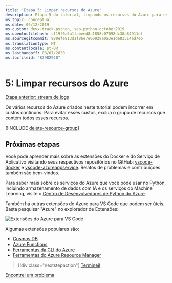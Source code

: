 ```yaml
---
title: 'Etapa 5: Limpar recursos do Azure'
description: Etapa 5 do tutorial, limpando os recursos do Azure para evitar incorrer em encargos contínuos.
ms.topic: conceptual
ms.date: 09/12/2019
ms.custom: devx-track-python, seo-python-october2019
ms.openlocfilehash: cf19f0a5a1fabeed8a1858c07098dc38a84911ef
ms.sourcegitcommit: 980efe813d1f86e7e00929a0a3e1de83514ad7eb
ms.translationtype: HT
ms.contentlocale: pt-BR
ms.lasthandoff: 08/07/2020
ms.locfileid: "87982920"
---
```

# <a name="5-clean-up-azure-resources"></a>5: Limpar recursos do Azure

[Etapa anterior: stream de logs](tutorial-deploy-containers-04.md)

Os vários recursos do Azure criados neste tutorial podem incorrer em custos contínuos. Para evitar esses custos, exclua o grupo de recursos que contém todos esses recursos.

[!INCLUDE [delete-resource-group](includes/delete-resource-group.md)]

## <a name="next-steps"></a>Próximas etapas

Você pode aprender mais sobre as extensões do Docker e do Serviço de Aplicativo visitando seus respectivos repositórios no GitHub: [vscode-docker](https://github.com/Microsoft/vscode-docker) e [vscode-azureappservice](https://github.com/Microsoft/vscode-azureappservice). Relatos de problemas e contribuições também são bem-vindos.

Para saber mais sobre os serviços do Azure que você pode usar no Python, incluindo armazenamento de dados com IA e os serviços do Machine Learning, visite o [Centro de Desenvolvedores de Python do Azure](https://docs.microsoft.com/python/azure/?view=azure-python).

Também há outras extensões do Azure para VS Code que podem ser úteis. Basta pesquisar "Azure" no explorador de Extensões:

![Extensões do Azure para VS Code](media/deploy-containers/azure-extensions-for-visual-studio-code.png)

Algumas extensões populares são:

- [Cosmos DB](https://marketplace.visualstudio.com/items?itemName=ms-azuretools.vscode-cosmosdb)
- [Azure Functions](https://marketplace.visualstudio.com/items?itemName=ms-azuretools.vscode-azurefunctions)
- [Ferramentas da CLI do Azure](https://marketplace.visualstudio.com/items?itemName=ms-vscode.azurecli)
- [Ferramentas do Azure Resource Manager](https://marketplace.visualstudio.com/items?itemName=msazurermtools.azurerm-vscode-tools)

> [!div class="nextstepaction"]
> [Terminei!](https://docs.microsoft.com/python/azure/?view=azure-python)

[Encontrei um problema](https://www.research.net/r/PWZWZ52?tutorial=vscode-appservice-containers&step=07-clean-up-resources)
